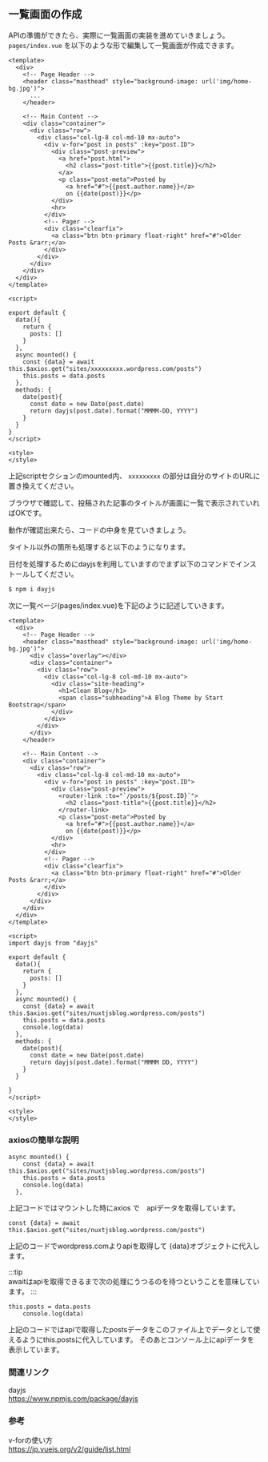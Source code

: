 ## 一覧画面の作成

APIの準備ができたら、実際に一覧画面の実装を進めていきましょう。
`pages/index.vue` を以下のような形で編集して一覧画面が作成できます。

```vue
<template>
  <div>
    <!-- Page Header -->
    <header class="masthead" style="background-image: url('img/home-bg.jpg')">
      ...
    </header>

    <!-- Main Content -->
    <div class="container">
      <div class="row">
        <div class="col-lg-8 col-md-10 mx-auto">
          <div v-for="post in posts" :key="post.ID">
            <div class="post-preview">
              <a href="post.html">
                <h2 class="post-title">{{post.title}}</h2>
              </a>
              <p class="post-meta">Posted by
                <a href="#">{{post.author.name}}</a>
                on {{date(post)}}</p>
            </div>
            <hr>
          </div>
          <!-- Pager -->
          <div class="clearfix">
            <a class="btn btn-primary float-right" href="#">Older Posts &rarr;</a>
          </div>
        </div>
      </div>
    </div>
  </div>
</template>

<script>

export default {
  data(){
    return {
      posts: []
    }
  },
  async mounted() {
    const {data} = await this.$axios.get("sites/xxxxxxxxx.wordpress.com/posts")
    this.posts = data.posts
  },
  methods: {
    date(post){
      const date = new Date(post.date) 
      return dayjs(post.date).format("MMMM-DD, YYYY")
    }
  }
}
</script>

<style>
</style>
```

上記scriptセクションのmounted内、
`xxxxxxxxx` の部分は自分のサイトのURLに置き換えてください。

ブラウザで確認して、投稿された記事のタイトルが画面に一覧で表示されていればOKです。

動作が確認出来たら、コードの中身を見ていきましょう。





タイトル以外の箇所も処理すると以下のようになります。

日付を処理するためにdayjsを利用していますのでまず以下のコマンドでインストールしてください。

```bash
$ npm i dayjs
```

次に一覧ページ(pages/index.vue)を下記のように記述していきます。

```vue
<template>
  <div>
    <!-- Page Header -->
    <header class="masthead" style="background-image: url('img/home-bg.jpg')">
      <div class="overlay"></div>
      <div class="container">
        <div class="row">
          <div class="col-lg-8 col-md-10 mx-auto">
            <div class="site-heading">
              <h1>Clean Blog</h1>
              <span class="subheading">A Blog Theme by Start Bootstrap</span>
            </div>
          </div>
        </div>
      </div>
    </header>

    <!-- Main Content -->
    <div class="container">
      <div class="row">
        <div class="col-lg-8 col-md-10 mx-auto">
          <div v-for="post in posts" :key="post.ID">
            <div class="post-preview">
              <router-link :to="`/posts/${post.ID}`">
                <h2 class="post-title">{{post.title}}</h2>
              </router-link>
              <p class="post-meta">Posted by
                <a href="#">{{post.author.name}}</a>
                on {{date(post)}}</p>
            </div>
            <hr>
          </div>
          <!-- Pager -->
          <div class="clearfix">
            <a class="btn btn-primary float-right" href="#">Older Posts &rarr;</a>
          </div>
        </div>
      </div>
    </div>
  </div>
</template>

<script>
import dayjs from "dayjs"

export default {
  data(){
    return {
      posts: []
    }
  },
  async mounted() {
    const {data} = await this.$axios.get("sites/nuxtjsblog.wordpress.com/posts")
    this.posts = data.posts
    console.log(data)
  },
  methods: {
    date(post){
      const date = new Date(post.date)
      return dayjs(post.date).format("MMMM DD, YYYY")
    }
  }

}
</script>

<style>
</style>
```

### axiosの簡単な説明

```axios
async mounted() {
    const {data} = await this.$axios.get("sites/nuxtjsblog.wordpress.com/posts")
    this.posts = data.posts
    console.log(data)
  },
```

上記コードではマウントした時にaxios で　apiデータを取得しています。



```axios
const {data} = await this.$axios.get("sites/nuxtjsblog.wordpress.com/posts")
```

上記のコードでwordpress.comよりapiを取得して {data}オブジェクトに代入します。

:::tip  
awaitはapiを取得できるまで次の処理にうつるのを待つということを意味しています。
:::


```axios
this.posts = data.posts
    console.log(data)
```

上記のコードではapiで取得したpostsデータをこのファイル上でデータとして使えるようにthis.postsに代入しています。
そのあとコンソール上にapiデータを表示しています。

### 関連リンク

dayjs  
https://www.npmjs.com/package/dayjs


### 参考

v-forの使い方  
https://jp.vuejs.org/v2/guide/list.html

